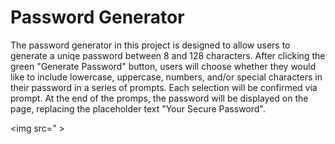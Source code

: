 # Password Generator

The password generator in this project is designed to allow users to generate a uniqe password between 8 and 128 characters. After clicking the green "Generate Password" button, users will choose whether they would like to include lowercase, uppercase, numbers, and/or special characters in their password in a series of prompts. Each selection will be confirmed via prompt. At the end of the promps, the password will be displayed on the page, replacing the placeholder text "Your Secure Password".

<img src="  >
